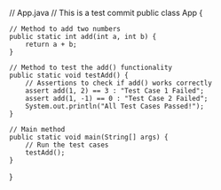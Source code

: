 // App.java
// This is a test commit
public class App {

    // Method to add two numbers
    public static int add(int a, int b) {
        return a + b;
    }

    // Method to test the add() functionality
    public static void testAdd() {
        // Assertions to check if add() works correctly
        assert add(1, 2) == 3 : "Test Case 1 Failed";
        assert add(1, -1) == 0 : "Test Case 2 Failed";
        System.out.println("All Test Cases Passed!");
    }

    // Main method
    public static void main(String[] args) {
        // Run the test cases
        testAdd();
    }
}


       
